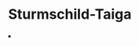 # Sturmschild-Taiga

<procedure title="Städte und besondere Orte">
<list columns="3">
<li><a href="Daein.md"></a></li>
</list>
</procedure>